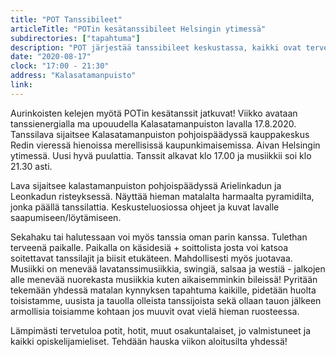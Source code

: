 ```yaml
---
title: "POT Tanssibileet"
articleTitle: "POTin kesätanssibileet Helsingin ytimessä"
subdirectories: ["tapahtuma"]
description: "POT järjestää tanssibileet keskustassa, kaikki ovat tervetulleita"
date: "2020-08-17"
clock: "17:00 - 21:30"
address: "Kalasatamanpuisto"
link:
---
```


Aurinkoisten kelejen myötä POTin kesätanssit jatkuvat! Viikko avataan tanssienergialla ma upouudella Kalasatamanpuiston lavalla 17.8.2020. Tanssilava sijaitsee Kalasatamanpuiston pohjoispäädyssä kauppakeskus Redin vieressä hienoissa merellisissä kaupunkimaisemissa. Aivan Helsingin ytimessä. Uusi hyvä puulattia. Tanssit alkavat klo 17.00 ja musiikkii soi klo 21.30 asti.

Lava sijaitsee kalastamanpuiston pohjoispäädyssä Arielinkadun ja Leonkadun risteyksessä. Näyttää hieman matalalta harmaalta pyramidilta, jonka päällä tanssilattia. Keskusteluosiossa ohjeet ja kuvat lavalle saapumiseen/löytämiseen.

Sekahaku tai halutessaan voi myös tanssia oman parin kanssa. Tulethan terveenä paikalle. Paikalla on käsidesiä + soittolista josta voi katsoa soitettavat tanssilajit ja biisit etukäteen. Mahdollisesti myös juotavaa. Musiikki on menevää lavatanssimusiikkia, swingiä, salsaa ja westiä - jalkojen alle menevää nuorekasta musiikkia kuten aikaisemminkin bileissä! Pyritään tekemään yhdessä matalan kynnyksen tapahtuma kaikille, pidetään huolta toisistamme, uusista ja tauolla olleista tanssijoista sekä ollaan tauon jälkeen armollisia toisiamme kohtaan jos muuvit ovat vielä hieman ruosteessa.

Lämpimästi tervetuloa potit, hotit, muut osakuntalaiset, jo valmistuneet ja kaikki opiskelijamieliset. Tehdään hauska viikon aloitusilta yhdessä!
